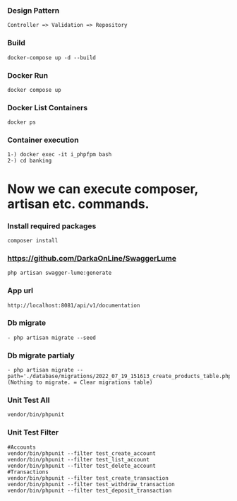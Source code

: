 ### Design Pattern
```
Controller => Validation => Repository
```

### Build

```
docker-compose up -d --build
```

### Docker Run
```
docker compose up
```

### Docker List Containers
```
docker ps
```
### Container execution
```
1-) docker exec -it i_phpfpm bash
2-) cd banking
```
# Now we can execute composer, artisan etc. commands.

### Install required packages
```
composer install
```
### https://github.com/DarkaOnLine/SwaggerLume
```
php artisan swagger-lume:generate
```
### App url
```
http://localhost:8081/api/v1/documentation
```
### Db migrate 
```
- php artisan migrate --seed
```

### Db migrate partialy
```
- php artisan migrate --path='./database/migrations/2022_07_19_151613_create_products_table.php' (Nothing to migrate. = Clear migrations table)
```
### Unit Test All
```
vendor/bin/phpunit
```
### Unit Test Filter
```
#Accounts
vendor/bin/phpunit --filter test_create_account
vendor/bin/phpunit --filter test_list_account
vendor/bin/phpunit --filter test_delete_account
#Transactions
vendor/bin/phpunit --filter test_create_transaction
vendor/bin/phpunit --filter test_withdraw_transaction
vendor/bin/phpunit --filter test_deposit_transaction

```
